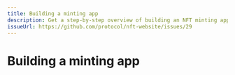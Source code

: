 ```yaml
---
title: Building a minting app
description: Get a step-by-step overview of building an NFT minting app in this developer-focused guide.
issueUrl: https://github.com/protocol/nft-website/issues/29
---
```

 # Building a minting app

<ContentStatus />